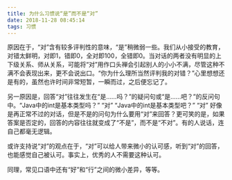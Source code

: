 ```yaml
---
title: 为什么习惯说“是”而不是“对”
date: 2018-11-28 08:45:14
tags: 习惯
---
```


原因在于，“对”含有较多评判性的意味，“是”稍微弱一些。我们从小接受的教育，对错太鲜明，对即1，错即0，全对即100，全错即0。当对话的两者没有明显的上下级关系、师从关系，可能将“对”用作口头禅会引起别人的小小不满，尽管这种不满不会表现出来，更不会说出口。“你为什么理所当然评判我的对错？”心里想想还是有的，虽然也许时间非常短暂，一瞬而过，之后便忘记了。

另一原因是，回答“对”往往发生在“是……吗？”的疑问句或“是……吧？”的反问句中。“Java中的int是基本类型吗？” “对” “Java中的int是基本类型吧？” “对” 好像是再正常不过的对话，但是不是的问句为什么要用“对”来回答？更可笑的是，如果答案是否定的，回答的内容往往就变成了“不是”，而不是“不对”。有的人说话，连自己都毫无逻辑。

或许支持说“对”的观点在于，“对”可以给人带来微小的认可感，听到“对”的回答，也能感觉自己被认可。事实上，优秀的人不需要这种认可。

同理，常见口语中还有“好”和“行”之间的微小差异，等等。
